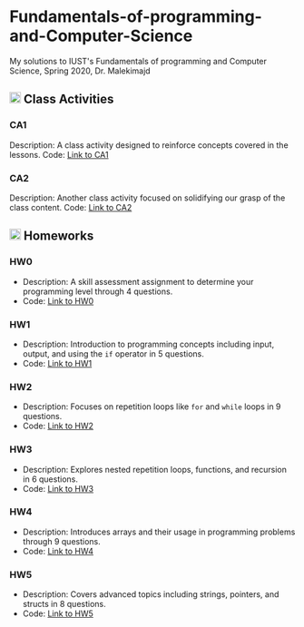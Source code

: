 # Fundamentals-of-programming-and-Computer-Science
My solutions to IUST's Fundamentals of programming and Computer Science, Spring 2020, Dr. Malekimajd

## <img width="20" height="20" src="https://img.icons8.com/wired/64/41b883/class.png" alt="class"/> Class Activities
### CA1
Description: A class activity designed to reinforce concepts covered in the lessons.
Code: [Link to CA1](https://github.com/lelnazrezaeel/Fundamentals-of-programming-and-Computer-Science/blob/main/Class%20Activities/CA1.c)

### CA2
Description: Another class activity focused on solidifying our grasp of the class content.
Code: [Link to CA2](https://github.com/lelnazrezaeel/Fundamentals-of-programming-and-Computer-Science/blob/main/Class%20Activities/CA2.c)

## <img width="20" height="20" src="https://img.icons8.com/ios/50/41b883/homework.png" alt="homework"/> Homeworks
### HW0
- Description: A skill assessment assignment to determine your programming level through 4 questions.
- Code: [Link to HW0](https://github.com/lelnazrezaeel/Fundamentals-of-programming-and-Computer-Science/tree/main/Homeworks/HW0)

### HW1
- Description: Introduction to programming concepts including input, output, and using the `if` operator in 5 questions.
- Code: [Link to HW1](https://github.com/lelnazrezaeel/Fundamentals-of-programming-and-Computer-Science/tree/main/Homeworks/HW1)

### HW2
- Description: Focuses on repetition loops like `for` and `while` loops in 9 questions.
- Code: [Link to HW2](https://github.com/lelnazrezaeel/Fundamentals-of-programming-and-Computer-Science/tree/main/Homeworks/HW2)

### HW3
- Description: Explores nested repetition loops, functions, and recursion in 6 questions.
- Code: [Link to HW3](https://github.com/lelnazrezaeel/Fundamentals-of-programming-and-Computer-Science/tree/main/Homeworks/HW3)

### HW4
- Description: Introduces arrays and their usage in programming problems through 9 questions.
- Code: [Link to HW4](https://github.com/lelnazrezaeel/Fundamentals-of-programming-and-Computer-Science/tree/main/Homeworks/HW4)

### HW5
- Description: Covers advanced topics including strings, pointers, and structs in 8 questions.
- Code: [Link to HW5](https://github.com/lelnazrezaeel/Fundamentals-of-programming-and-Computer-Science/tree/main/Homeworks/HW5)
